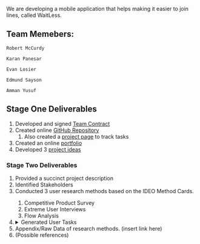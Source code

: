 We are developing a mobile application that helps making it easier to join lines, called WaitLess.

## Team Memebers:
```
Robert McCurdy

Karan Panesar

Evan Losier

Edmund Sayson

Amman Yusuf
```
## Stage One Deliverables
1. Developed and signed [Team Contract](https://github.com/RMcCurdy/TeamS_Project/blob/stage-one/TeamContractHandout.pdf)
1. Created online [GitHub Repository](https://github.com/RMcCurdy/TeamS_Project)
    1. Also created a [project page](https://github.com/users/RMcCurdy/projects/1) to track tasks
1. Created an online [portfolio](https://rmccurdy.github.io/TeamS_Project/)
1. Developed 3 [project ideas](https://github.com/RMcCurdy/TeamS_Project/blob/stage-one/stage_one_project_ideas.pdf)

### Stage Two Deliverables
<ol>
    <li>Provided a succinct project description</li>
    <li>Identified Stakeholders</li>
    <li>Conducted 3 user research methods based on the IDEO Method Cards.</li>
    <ol>
        <li> Competitive Product Survey</li>
        <li> Extreme User Interviews</li>
        <li> Flow Analysis</li>
    </ol>
    
<li><details> <summary>Generated User Tasks</summary>
    <ol>
        <li>Task</li>
    </ol>
   </details></li>
<li> Appendix/Raw Data of research methods. (insert link here)</li>
<li>(Possible references)</li>
</ol>



